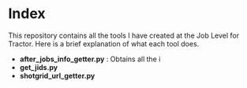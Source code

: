 # Index
This repository contains all the tools I have created at the Job Level for Tractor. Here is a brief explanation of what each tool does.

- **after_jobs_info_getter.py** : Obtains all the i
- **get_jids.py** 
- **shotgrid_url_getter.py**
